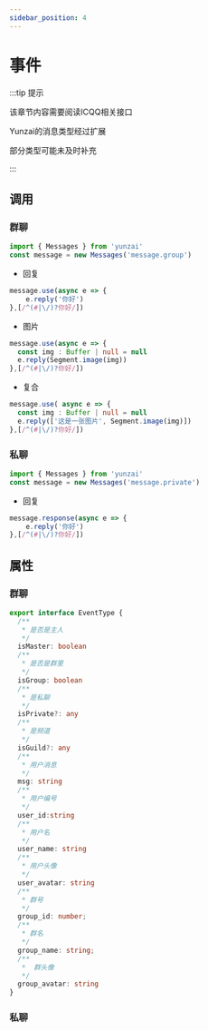 ```yaml
---
sidebar_position: 4
---
```


# 事件

:::tip 提示

该章节内容需要阅读ICQQ相关接口

Yunzai的消息类型经过扩展

部分类型可能未及时补充

:::

## 调用

### 群聊


```ts
import { Messages } from 'yunzai'
const message = new Messages('message.group')
```

- 回复

```ts
message.use(async e => {
    e.reply('你好')
},[/^(#|\/)?你好/])
```

- 图片

```ts
message.use(async e => {
  const img : Buffer | null = null
  e.reply(Segment.image(img))
},[/^(#|\/)?你好/])
```

- 复合


```ts
message.use( async e => {
  const img : Buffer | null = null
  e.reply(['这是一张图片', Segment.image(img)])
},[/^(#|\/)?你好/])
```


### 私聊


```ts
import { Messages } from 'yunzai'
const message = new Messages('message.private')
```

- 回复

```ts
message.response(async e => {
    e.reply('你好')
},[/^(#|\/)?你好/])
```

## 属性

### 群聊

```ts
export interface EventType {
  /**
   * 是否是主人
   */
  isMaster: boolean
  /**
   * 是否是群里
   */
  isGroup: boolean
  /**
   * 是私聊
   */
  isPrivate?: any
  /**
   * 是频道
   */
  isGuild?: any
  /**
   * 用户消息
   */
  msg: string
  /**
   * 用户编号
   */
  user_id:string
  /**
   * 用户名
   */
  user_name: string
  /**
   * 用户头像
   */
  user_avatar: string 
  /**
   * 群号
   */
  group_id: number;
  /**
   * 群名
   */
  group_name: string;
  /**
   *  群头像
   */
  group_avatar: string 
}
```

### 私聊